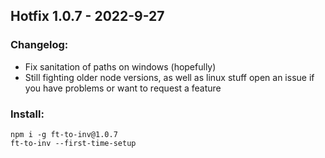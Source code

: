 <!-- just a file to make the releases from for the automation script -->
<!-- edit this per release -->
<!-- when should i try properly versioning? -->
## Hotfix 1.0.7 - 2022-9-27
### Changelog: 
- Fix sanitation of paths on windows (hopefully)
- Still fighting older node versions, as well as linux stuff
open an issue if you have problems or want to request a feature
<!-- im quite lazy, so i don't update the readme often. -->
<!-- ill probably do it next release -->
### Install:
```
npm i -g ft-to-inv@1.0.7
ft-to-inv --first-time-setup
```
<!-- i am extremely unprofessional, so youll see whatever i didnt feel like doing scattered throughout the codebase -->

